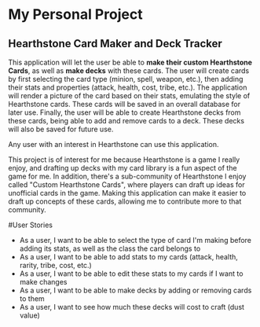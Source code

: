 # My Personal Project

## Hearthstone Card Maker and Deck Tracker

This application will let the user be able to **make their custom Hearthstone Cards**, as well as **make decks**
with these cards. The user will create cards by first selecting the card type (minion, spell, weapon, etc.), then
adding their stats and properties (attack, health, cost, tribe, etc.). The application will render a picture
of the card based on their stats, emulating the style of Hearthstone cards. These cards will be saved in an overall
database for later use. Finally, the user will be able to create Hearthstone decks from these cards, being able to add 
and remove cards to a deck. These decks will also be saved for future use. 

Any user with an interest in Hearthstone can use this application.

This project is of interest for me because Hearthstone is a game I really enjoy, and drafting up decks with
my card library is a fun aspect of the game for me. In addition, there's a sub-community of Hearthstone I enjoy called
"Custom Hearthstone Cards", where players can draft up ideas for unofficial cards in the game. Making this application 
can make it easier to draft up concepts of these cards, allowing me to contribute more to that community. 



#User Stories

- As a user, I want to be able to select the type of card I'm making before adding its stats, as well as the class the
card belongs to
- As a user, I want to be able to add stats to my cards (attack, health, rarity, tribe, cost, etc.)
- As a user, I want to be able to edit these stats to my cards if I want to make changes
- As a user, I want to be able to make decks by adding or removing cards to them
- As a user, I want to see how much these decks will cost to craft (dust value)